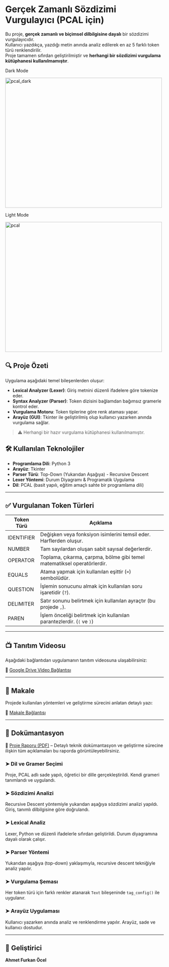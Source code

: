 # Gerçek Zamanlı Sözdizimi Vurgulayıcı (PCAL için)

Bu proje, **gerçek zamanlı ve biçimsel dilbilgisine dayalı** bir sözdizimi vurgulayıcıdır.  
Kullanıcı yazdıkça, yazdığı metin anında analiz edilerek en az 5 farklı token türü renklendirilir.  
Proje tamamen sıfırdan geliştirilmiştir ve **herhangi bir sözdizimi vurgulama kütüphanesi kullanılmamıştır**.

Dark Mode

<img width="498" height="412" alt="pcal_dark" src="https://github.com/user-attachments/assets/060a749a-c3fc-4a8f-9759-5b9c61deab8a" />


Light Mode

<img width="498" height="412" alt="pcal" src="https://github.com/user-attachments/assets/0dea591d-a954-4379-841e-b5c705cf0be8    " />

## 🔍 Proje Özeti

Uygulama aşağıdaki temel bileşenlerden oluşur:

- **Lexical Analyzer (Lexer)**: Giriş metnini düzenli ifadelere göre tokenize eder.
- **Syntax Analyzer (Parser)**: Token dizisini bağlamdan bağımsız gramerle kontrol eder.
- **Vurgulama Motoru**: Token tiplerine göre renk ataması yapar.
- **Arayüz (GUI)**: Tkinter ile geliştirilmiş olup kullanıcı yazarken anında vurgulama sağlar.

> ⚠️ Herhangi bir hazır vurgulama kütüphanesi kullanılmamıştır.

## 🛠 Kullanılan Teknolojiler

- **Programlama Dili**: Python 3
- **Arayüz**: Tkinter
- **Parser Türü**: Top-Down (Yukarıdan Aşağıya) - Recursive Descent
- **Lexer Yöntemi**: Durum Diyagramı & Programatik Uygulama
- **Dil**: PCAL (basit yapılı, eğitim amaçlı sahte bir programlama dili)

---

## ✅ Vurgulanan Token Türleri

| Token Türü   | Açıklama                                                                 |
|--------------|--------------------------------------------------------------------------|
| IDENTIFIER   | Değişken veya fonksiyon isimlerini temsil eder. Harflerden oluşur.      |
| NUMBER       | Tam sayılardan oluşan sabit sayısal değerlerdir.                        |
| OPERATOR     | Toplama, çıkarma, çarpma, bölme gibi temel matematiksel operatörlerdir. |
| EQUALS       | Atama yapmak için kullanılan eşittir (`=`) sembolüdür.                  |
| QUESTION     | İşlemin sonucunu almak için kullanılan soru işaretidir (`?`).           |
| DELIMITER    | Satır sonunu belirtmek için kullanılan ayraçtır (bu projede `,`).       |
| PAREN        | İşlem önceliği belirtmek için kullanılan parantezlerdir. (`(` ve `)`)   |

---

## 📺 Tanıtım Videosu

Aşağıdaki bağlantıdan uygulamanın tanıtım videosuna ulaşabilirsiniz:

🔗 [Google Drive Video Bağlantısı](https://www.youtube.com/watch?v=eCkWtttOFr0)

---

## 📄 Makale

Projede kullanılan yöntemleri ve geliştirme sürecini anlatan detaylı yazı:

🔗 [Makale Bağlantısı](https://github.com/AFurkanOcel/Realtime_Syntax_Highlighter_PCAL/blob/main/makale.pdf)

---

## 📘 Dokümantasyon

🔗 [Proje Raporu (PDF)](https://github.com/AFurkanOcel/Realtime_Syntax_Highlighter_PCAL/blob/main/rapor.pdf) – Detaylı teknik dokümantasyon ve geliştirme sürecine ilişkin tüm açıklamaları bu raporda görüntüleyebilirsiniz.

### ➤ Dil ve Gramer Seçimi
Proje, PCAL adlı sade yapılı, öğretici bir dille gerçekleştirildi. Kendi grameri tanımlandı ve uygulandı.

### ➤ Sözdizimi Analizi
Recursive Descent yöntemiyle yukarıdan aşağıya sözdizimi analizi yapıldı. Giriş, tanımlı dilbilgisine göre doğrulandı.

### ➤ Lexical Analiz
Lexer, Python ve düzenli ifadelerle sıfırdan geliştirildi. Durum diyagramına dayalı olarak çalışır.

### ➤ Parser Yöntemi
Yukarıdan aşağıya (top-down) yaklaşımıyla, recursive descent tekniğiyle analiz yapılır.

### ➤ Vurgulama Şeması
Her token türü için farklı renkler atanarak `Text` bileşeninde `tag_config()` ile uygulanır.

### ➤ Arayüz Uygulaması
Kullanıcı yazarken anında analiz ve renklendirme yapılır. Arayüz, sade ve kullanıcı dostudur.

---

## 👤 Geliştirici

**Ahmet Furkan Öcel**  

